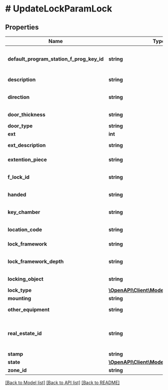 # # UpdateLockParamLock

## Properties

Name | Type | Description | Notes
------------ | ------------- | ------------- | -------------
**default_program_station_f_prog_key_id** | **string** | Default program station id if available. | [optional]
**description** | **string** | Lock&#39;s description | [optional]
**direction** | **string** | Door&#39;s opening direction | [optional]
**door_thickness** | **string** | Door&#39;s thickness | [optional]
**door_type** | **string** | Door&#39;s type | [optional]
**ext** | **int** | Ext | [optional]
**ext_description** | **string** | Description of Ext | [optional]
**extention_piece** | **string** | Extension piece | [optional]
**f_lock_id** | **string** | Lock&#39;s unique identifier | [optional]
**handed** | **string** | Door&#39;s handiness | [optional]
**key_chamber** | **string** | Lock&#39;s key chamber type | [optional]
**location_code** | **string** | Location code | [optional]
**lock_framework** | **string** | Lock framework | [optional]
**lock_framework_depth** | **string** | Lock framework depth | [optional]
**locking_object** | **string** | Locking object | [optional]
**lock_type** | [**\OpenAPI\Client\Model\LockLockType**](LockLockType.md) |  | [optional]
**mounting** | **string** | Mounting | [optional]
**other_equipment** | **string** | Other equipment | [optional]
**real_estate_id** | **string** | Real estate identifier. If null then is not updated. | [optional]
**stamp** | **string** | Stamp | [optional]
**state** | [**\OpenAPI\Client\Model\LockUpdateState**](LockUpdateState.md) |  | [optional]
**zone_id** | **string** | Zone Id | [optional]

[[Back to Model list]](../../README.md#models) [[Back to API list]](../../README.md#endpoints) [[Back to README]](../../README.md)
